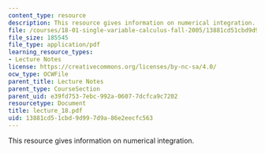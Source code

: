 ```yaml
---
content_type: resource
description: This resource gives information on numerical integration.
file: /courses/18-01-single-variable-calculus-fall-2005/13881cd51cbd9d997d9a86e2eecfc563_lecture_18.pdf
file_size: 185545
file_type: application/pdf
learning_resource_types:
- Lecture Notes
license: https://creativecommons.org/licenses/by-nc-sa/4.0/
ocw_type: OCWFile
parent_title: Lecture Notes
parent_type: CourseSection
parent_uid: e39fd753-7ebc-992a-0607-7dcfca9c7202
resourcetype: Document
title: lecture_18.pdf
uid: 13881cd5-1cbd-9d99-7d9a-86e2eecfc563
---
```

This resource gives information on numerical integration.